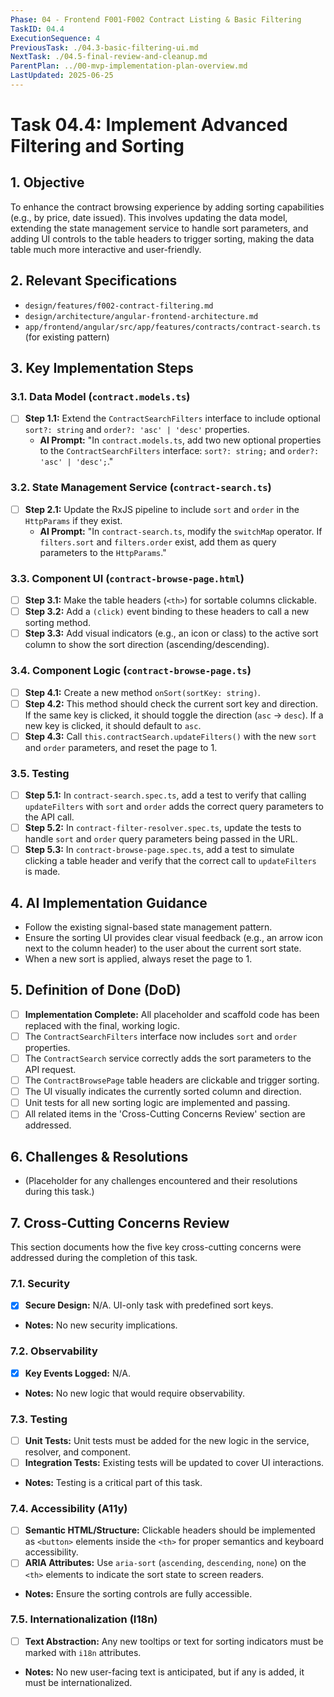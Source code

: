 ```yaml
---
Phase: 04 - Frontend F001-F002 Contract Listing & Basic Filtering
TaskID: 04.4
ExecutionSequence: 4
PreviousTask: ./04.3-basic-filtering-ui.md
NextTask: ./04.5-final-review-and-cleanup.md
ParentPlan: ../00-mvp-implementation-plan-overview.md
LastUpdated: 2025-06-25
---
```


# Task 04.4: Implement Advanced Filtering and Sorting

## 1. Objective

To enhance the contract browsing experience by adding sorting capabilities (e.g., by price, date issued). This involves updating the data model, extending the state management service to handle sort parameters, and adding UI controls to the table headers to trigger sorting, making the data table much more interactive and user-friendly.

## 2. Relevant Specifications

*   `design/features/f002-contract-filtering.md`
*   `design/architecture/angular-frontend-architecture.md`
*   `app/frontend/angular/src/app/features/contracts/contract-search.ts` (for existing pattern)

## 3. Key Implementation Steps

### 3.1. Data Model (`contract.models.ts`)

*   [ ] **Step 1.1:** Extend the `ContractSearchFilters` interface to include optional `sort?: string` and `order?: 'asc' | 'desc'` properties.
    *   **AI Prompt:** "In `contract.models.ts`, add two new optional properties to the `ContractSearchFilters` interface: `sort?: string;` and `order?: 'asc' | 'desc';`."

### 3.2. State Management Service (`contract-search.ts`)

*   [ ] **Step 2.1:** Update the RxJS pipeline to include `sort` and `order` in the `HttpParams` if they exist.
    *   **AI Prompt:** "In `contract-search.ts`, modify the `switchMap` operator. If `filters.sort` and `filters.order` exist, add them as query parameters to the `HttpParams`."

### 3.3. Component UI (`contract-browse-page.html`)

*   [ ] **Step 3.1:** Make the table headers (`<th>`) for sortable columns clickable.
*   [ ] **Step 3.2:** Add a `(click)` event binding to these headers to call a new sorting method.
*   [ ] **Step 3.3:** Add visual indicators (e.g., an icon or class) to the active sort column to show the sort direction (ascending/descending).

### 3.4. Component Logic (`contract-browse-page.ts`)

*   [ ] **Step 4.1:** Create a new method `onSort(sortKey: string)`.
*   [ ] **Step 4.2:** This method should check the current sort key and direction. If the same key is clicked, it should toggle the direction (`asc` -> `desc`). If a new key is clicked, it should default to `asc`.
*   [ ] **Step 4.3:** Call `this.contractSearch.updateFilters()` with the new `sort` and `order` parameters, and reset the page to 1.

### 3.5. Testing

*   [ ] **Step 5.1:** In `contract-search.spec.ts`, add a test to verify that calling `updateFilters` with `sort` and `order` adds the correct query parameters to the API call.
*   [ ] **Step 5.2:** In `contract-filter-resolver.spec.ts`, update the tests to handle `sort` and `order` query parameters being passed in the URL.
*   [ ] **Step 5.3:** In `contract-browse-page.spec.ts`, add a test to simulate clicking a table header and verify that the correct call to `updateFilters` is made.

## 4. AI Implementation Guidance

*   Follow the existing signal-based state management pattern.
*   Ensure the sorting UI provides clear visual feedback (e.g., an arrow icon next to the column header) to the user about the current sort state.
*   When a new sort is applied, always reset the page to 1.

## 5. Definition of Done (DoD)

*   [ ] **Implementation Complete:** All placeholder and scaffold code has been replaced with the final, working logic.
*   [ ] The `ContractSearchFilters` interface now includes `sort` and `order` properties.
*   [ ] The `ContractSearch` service correctly adds the sort parameters to the API request.
*   [ ] The `ContractBrowsePage` table headers are clickable and trigger sorting.
*   [ ] The UI visually indicates the currently sorted column and direction.
*   [ ] Unit tests for all new sorting logic are implemented and passing.
*   [ ] All related items in the 'Cross-Cutting Concerns Review' section are addressed.

## 6. Challenges & Resolutions

*   (Placeholder for any challenges encountered and their resolutions during this task.)

## 7. Cross-Cutting Concerns Review

This section documents how the five key cross-cutting concerns were addressed during the completion of this task.

### 7.1. Security
*   [x] **Secure Design:** N/A. UI-only task with predefined sort keys.
*   **Notes:** No new security implications.

### 7.2. Observability
*   [x] **Key Events Logged:** N/A.
*   **Notes:** No new logic that would require observability.

### 7.3. Testing
*   [ ] **Unit Tests:** Unit tests must be added for the new logic in the service, resolver, and component.
*   [ ] **Integration Tests:** Existing tests will be updated to cover UI interactions.
*   **Notes:** Testing is a critical part of this task.

### 7.4. Accessibility (A11y)
*   [ ] **Semantic HTML/Structure:** Clickable headers should be implemented as `<button>` elements inside the `<th>` for proper semantics and keyboard accessibility.
*   [ ] **ARIA Attributes:** Use `aria-sort` (`ascending`, `descending`, `none`) on the `<th>` elements to indicate the sort state to screen readers.
*   **Notes:** Ensure the sorting controls are fully accessible.

### 7.5. Internationalization (I18n)
*   [ ] **Text Abstraction:** Any new tooltips or text for sorting indicators must be marked with `i18n` attributes.
*   **Notes:** No new user-facing text is anticipated, but if any is added, it must be internationalized.
